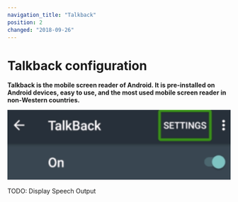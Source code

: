 ```yaml
---
navigation_title: "Talkback"
position: 2
changed: "2018-09-26"
---
```


# Talkback configuration

**Talkback is the mobile screen reader of Android. It is pre-installed on Android devices, easy to use, and the most used mobile screen reader in non-Western countries.**

![Talkback icon](_media/talkback-icon.png)

TODO: Display Speech Output
